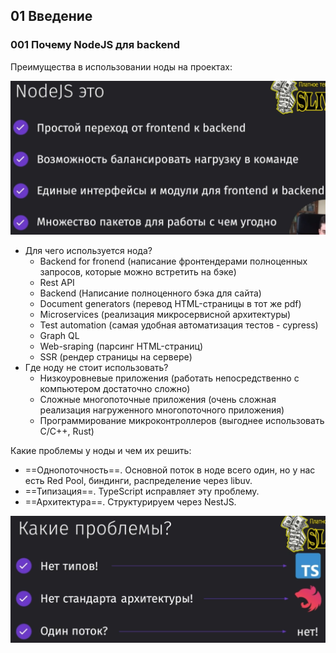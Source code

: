 ## 01 Введение

### 001 Почему NodeJS для backend

Преимущества в использовании ноды на проектах:

![](_png/Pasted%20image%2020220929192450.png)

- Для чего используется нода?
	- Backend for fronend (написание фронтендерами полноценных запросов, которые можно встретить на бэке)
	- Rest API
	- Backend (Написание полноценного бэка для сайта)
	- Document generators (перевод HTML-страницы в тот же pdf)
	- Microservices (реализация микросервисной архитектуры)
	- Test automation (самая удобная автоматизация тестов - cypress)
	- Graph QL
	- Web-sraping (парсинг HTML-страниц)
	- SSR (рендер страницы на сервере)
- Где ноду не стоит использовать?
	- Низкоуровневые приложения (работать непосредственно с компьютером достаточно сложно)
	- Сложные многопоточные приложения (очень сложная реализация нагруженного многопоточного приложения)
	- Программирование микроконтроллеров (выгоднее использовать C/C++, Rust)

Какие проблемы у ноды и чем их решить:
- ==Однопоточность==. Основной поток в ноде всего один, но у нас есть Red Pool, биндинги, распределение через libuv.
- ==Типизация==. TypeScript исправляет эту проблему.
- ==Архитектура==. Структурируем через NestJS.

![](_png/Pasted%20image%2020220929195244.png)